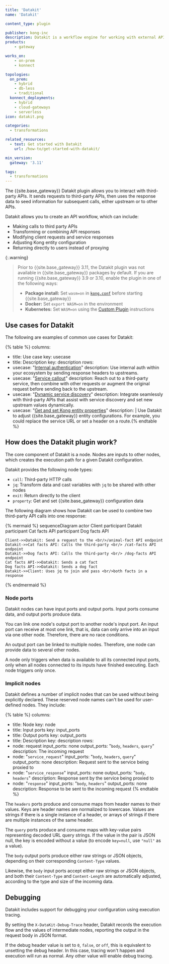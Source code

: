 ```yaml
---
title: 'Datakit'
name: 'Datakit'

content_type: plugin

publisher: kong-inc
description: Datakit is a workflow engine for working with external APIs
products:
    - gateway

works_on:
    - on-prem
    - konnect

topologies:
  on_prem:
    - hybrid
    - db-less
    - traditional
  konnect_deployments:
    - hybrid
    - cloud-gateways
    - serverless
icon: datakit.png

categories:
  - transformations

related_resources:
  - text: Get started with Datakit
    url: /how-to/get-started-with-datakit/

min_version:
  gateway: '3.11'

tags:
  - transformations
---
```


The {{site.base_gateway}} Datakit plugin allows you to interact with third-party APIs. 
It sends requests to third-party APIs, then uses the response data to seed information for subsequent calls, either upstream or to other APIs. 

Datakit allows you to create an API workflow, which can include:
* Making calls to third party APIs
* Transforming or combining API responses
* Modifying client requests and service responses
* Adjusting Kong entity configuration
* Returning directly to users instead of proxying

{:.warning}
> Prior to {{site.base_gateway}} 3.11, the Datakit plugin was not available in {{site.base_gateway}} packages by default. 
If you are running {{site.base_gateway}} 3.9 or 3.10, enable the plugin in one of the following ways:
> * **Package install:** Set `wasm=on` in [`kong.conf`](/gateway/configuration/#wasm-section) before starting {{site.base_gateway}}
> * **Docker:** Set `export WASM=on` in the environment
> * **Kubernetes:** Set `WASM=on` using the [Custom Plugin](/kubernetes-ingress-controller/custom-plugins/) instructions

## Use cases for Datakit

The following are examples of common use cases for Datakit:

<!--vale off-->
{% table %}
columns:
  - title: Use case
    key: usecase
  - title: Description
    key: description
rows:
  - usecase: "[Internal authentication](/plugins/datakit/examples/authenticate-third-party/)"
    description: Use internal auth within your ecosystem by sending response headers to upstreams.
  - usecase: "[Service callout](/plugins/datakit/examples/combine-two-apis-into-one-response/)"
    description: Reach out to a third-party service, then combine with other requests or augment the original request before sending back to the upstream.
  - usecase: "[Dynamic service discovery](/plugins/datakit/examples/manipulate-request-headers/)"
    description: Integrate seamlessly with third-party APIs that assist with service discovery and set new upstream values dynamically.
  - usecase: "[Get and set Kong entity properties](/how-to/)"
    description: |
      Use Datakit to adjust {{site.base_gateway}} entity configurations. For example, you could replace the service URL or set a header on a route.{% endtable %}
<!--vale on-->

## How does the Datakit plugin work?

The core component of Datakit is a node. Nodes are inputs to other nodes, which creates the execution path for a given Datakit configuration. 


Datakit provides the following node types:
* `call`: Third-party HTTP calls
* `jq`: Transform data and cast variables with `jq` to be shared with other nodes
* `exit`: Return directly to the client
* `property`: Get and set {{site.base_gateway}} configuration data

The following diagram shows how Datakit can be used to combine two third-party API calls into one response:

<!--vale off-->
{% mermaid %}
sequenceDiagram
    actor Client
    participant Datakit
    participant Cat facts API
    participant Dog facts API

    Client->>Datakit: Send a request to the <br/>/animal-fact API endpoint
    Datakit->>Cat facts API: Calls the third-party <br/> /cat-facts API endpoint
    Datakit->>Dog facts API: Calls the third-party <br/> /dog-facts API endpoint
    Cat facts API->>Datakit: Sends a cat fact
    Dog facts API->>Datakit: Sends a dog fact
    Datakit->>Client: Uses jq to join and pass <br/>both facts in a response
{% endmermaid %}
<!--vale on-->

### Node ports

Datakit nodes can have input ports and output ports. Input ports consume data, and output ports produce data.

You can link one node's output port to another node's input port.
An input port can receive at most one link, that is, data can only arrive
into an input via one other node. Therefore, there are no race conditions.

An output port can be linked to multiple nodes. Therefore, one node can provide data to several other nodes.

A node only triggers when data is available to all its connected input ports, only when all nodes connected to its inputs have finished executing. Each node triggers only once.

### Implicit nodes

Datakit defines a number of implicit nodes that can be used without being explicitly declared. These reserved node names can't be used for user-defined nodes. 
They include:

<!--vale off-->
{% table %}
columns:
  - title: Node
    key: node
  - title: Input ports
    key: input_ports
  - title: Output ports
    key: output_ports
  - title: Description
    key: description
rows:
  - node: request
    input_ports: none
    output_ports: "`body`, `headers`, `query`"
    description: The incoming request
  - node: "`service_request`"
    input_ports: "`body`, `headers`, `query`"
    output_ports: none
    description: Request sent to the service being proxied to
  - node: "`service_response`"
    input_ports: none
    output_ports: "`body`, `headers`"
    description: Response sent by the service being proxied to
  - node: "`response`"
    input_ports: "`body`, `headers`"
    output_ports: none
    description: Response to be sent to the incoming request
{% endtable %}
<!--vale off-->

The `headers` ports produce and consume maps from header names to their values.
Keys are header names are normalized to lowercase.
Values are strings if there is a single instance of a header,
or arrays of strings if there are multiple instances of the same header.

The `query` ports produce and consume maps with key-value pairs representing
decoded URL query strings. If the value in the pair is JSON null,
the key is encoded without a value (to encode `key=null`, use `"null"`
as a value).

The `body` output ports produce either raw strings or JSON objects,
depending on their corresponding `Content-Type` values.

Likewise, the `body` input ports accept either raw strings or JSON objects,
and both their `Content-Type` and `Content-Length` are automatically adjusted,
according to the type and size of the incoming data.

## Debugging

Datakit includes support for debugging your configuration using execution tracing.

By setting the `X-DataKit-Debug-Trace` header, Datakit records the execution flow and the values of intermediate nodes, 
reporting the output in the request body in JSON format.

If the debug header value is set to `0`, `false`, or `off`, this is equivalent to unsetting the debug header. 
In this case, tracing won't happen and execution will run as normal. 
Any other value will enable debug tracing.